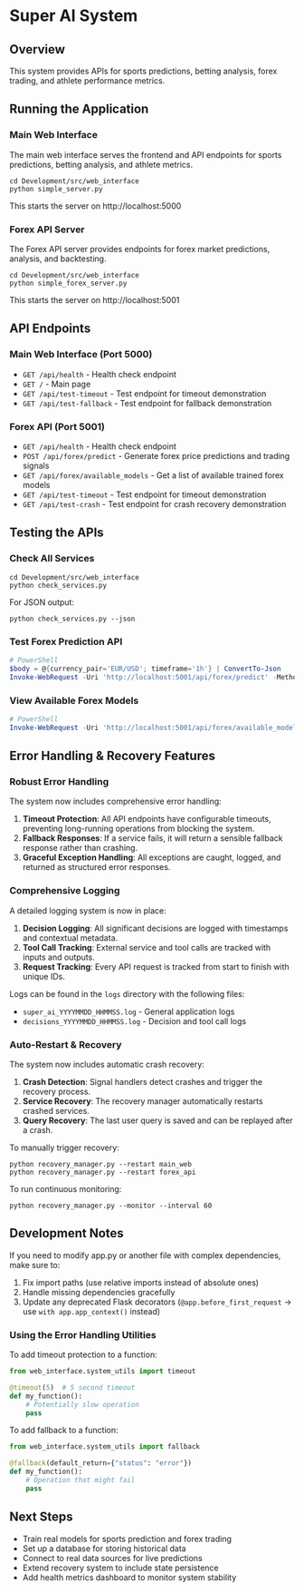 # Super AI System

## Overview
This system provides APIs for sports predictions, betting analysis, forex trading, and athlete performance metrics.

## Running the Application

### Main Web Interface
The main web interface serves the frontend and API endpoints for sports predictions, betting analysis, and athlete metrics.

```
cd Development/src/web_interface
python simple_server.py
```

This starts the server on http://localhost:5000

### Forex API Server
The Forex API server provides endpoints for forex market predictions, analysis, and backtesting.

```
cd Development/src/web_interface
python simple_forex_server.py
```

This starts the server on http://localhost:5001

## API Endpoints

### Main Web Interface (Port 5000)
- `GET /api/health` - Health check endpoint
- `GET /` - Main page
- `GET /api/test-timeout` - Test endpoint for timeout demonstration
- `GET /api/test-fallback` - Test endpoint for fallback demonstration

### Forex API (Port 5001)
- `GET /api/health` - Health check endpoint
- `POST /api/forex/predict` - Generate forex price predictions and trading signals
- `GET /api/forex/available_models` - Get a list of available trained forex models
- `GET /api/test-timeout` - Test endpoint for timeout demonstration
- `GET /api/test-crash` - Test endpoint for crash recovery demonstration

## Testing the APIs

### Check All Services
```
cd Development/src/web_interface
python check_services.py
```

For JSON output:
```
python check_services.py --json
```

### Test Forex Prediction API
```powershell
# PowerShell
$body = @{currency_pair='EUR/USD'; timeframe='1h'} | ConvertTo-Json
Invoke-WebRequest -Uri 'http://localhost:5001/api/forex/predict' -Method Post -Body $body -ContentType 'application/json' | Select-Object -ExpandProperty Content
```

### View Available Forex Models
```powershell
# PowerShell
Invoke-WebRequest -Uri 'http://localhost:5001/api/forex/available_models' -Method Get | Select-Object -ExpandProperty Content
```

## Error Handling & Recovery Features

### Robust Error Handling

The system now includes comprehensive error handling:

1. **Timeout Protection**: All API endpoints have configurable timeouts, preventing long-running operations from blocking the system.
2. **Fallback Responses**: If a service fails, it will return a sensible fallback response rather than crashing.
3. **Graceful Exception Handling**: All exceptions are caught, logged, and returned as structured error responses.

### Comprehensive Logging

A detailed logging system is now in place:

1. **Decision Logging**: All significant decisions are logged with timestamps and contextual metadata.
2. **Tool Call Tracking**: External service and tool calls are tracked with inputs and outputs.
3. **Request Tracking**: Every API request is tracked from start to finish with unique IDs.

Logs can be found in the `logs` directory with the following files:
- `super_ai_YYYYMMDD_HHMMSS.log` - General application logs
- `decisions_YYYYMMDD_HHMMSS.log` - Decision and tool call logs

### Auto-Restart & Recovery

The system now includes automatic crash recovery:

1. **Crash Detection**: Signal handlers detect crashes and trigger the recovery process.
2. **Service Recovery**: The recovery manager automatically restarts crashed services.
3. **Query Recovery**: The last user query is saved and can be replayed after a crash.

To manually trigger recovery:
```
python recovery_manager.py --restart main_web
python recovery_manager.py --restart forex_api
```

To run continuous monitoring:
```
python recovery_manager.py --monitor --interval 60
```

## Development Notes

If you need to modify app.py or another file with complex dependencies, make sure to:
1. Fix import paths (use relative imports instead of absolute ones)
2. Handle missing dependencies gracefully
3. Update any deprecated Flask decorators (`@app.before_first_request` → use `with app.app_context()` instead)

### Using the Error Handling Utilities

To add timeout protection to a function:
```python
from web_interface.system_utils import timeout

@timeout(5)  # 5 second timeout
def my_function():
    # Potentially slow operation
    pass
```

To add fallback to a function:
```python
from web_interface.system_utils import fallback

@fallback(default_return={"status": "error"})
def my_function():
    # Operation that might fail
    pass
```

## Next Steps
- Train real models for sports prediction and forex trading
- Set up a database for storing historical data
- Connect to real data sources for live predictions
- Extend recovery system to include state persistence
- Add health metrics dashboard to monitor system stability

